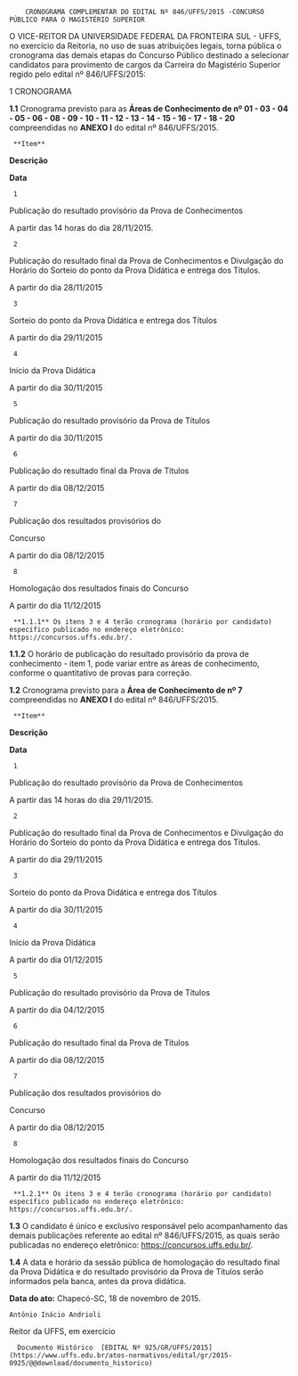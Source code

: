         CRONOGRAMA COMPLEMENTAR DO EDITAL Nº 846/UFFS/2015 -CONCURSO PÚBLICO PARA O MAGISTÉRIO SUPERIOR  

O VICE-REITOR DA UNIVERSIDADE FEDERAL DA FRONTEIRA SUL - UFFS, no exercício da Reitoria, no uso de suas atribuições legais, torna pública o cronograma das demais etapas do Concurso Público destinado a selecionar candidatos para provimento de cargos da Carreira do Magistério Superior regido pelo edital nº 846/UFFS/2015:

 1 CRONOGRAMA

 **1.1** Cronograma previsto para as **Áreas de Conhecimento de nº 01 - 03 - 04 - 05 - 06 - 08 - 09 - 10 - 11 - 12 - 13 - 14 - 15 - 16 - 17 - 18 - 20** compreendidas no **ANEXO I** do edital nº 846/UFFS/2015.

     **Item**

   **Descrição**

   **Data**

     1

   Publicação do resultado provisório da Prova de Conhecimentos 

   A partir das 14 horas do dia 28/11/2015.

     2

   Publicação do resultado final da Prova de Conhecimentos e Divulgação do Horário do Sorteio do ponto da Prova Didática e entrega dos Títulos.

   A partir do dia 28/11/2015

     3

   Sorteio do ponto da Prova Didática e entrega dos Títulos 

   A partir do dia 29/11/2015

     4

   Início da Prova Didática 

   A partir do dia 30/11/2015

     5

   Publicação do resultado provisório da Prova de Títulos 

   A partir do dia 30/11/2015

     6

   Publicação do resultado final da Prova de Títulos 

   A partir do dia 08/12/2015

     7

   Publicação dos resultados provisórios do

 Concurso 

   A partir do dia 08/12/2015

     8

   Homologação dos resultados finais do Concurso 

   A partir do dia 11/12/2015

     **1.1.1** Os itens 3 e 4 terão cronograma (horário por candidato) específico publicado no endereço eletrônico: https://concursos.uffs.edu.br/.

 **1.1.2** O horário de publicação do resultado provisório da prova de conhecimento - item 1, pode variar entre as áreas de conhecimento, conforme o quantitativo de provas para correção.

 **1.2** Cronograma previsto para a **Área de Conhecimento de nº 7** compreendidas no **ANEXO I** do edital nº 846/UFFS/2015.

     **Item**

   **Descrição**

   **Data**

     1

   Publicação do resultado provisório da Prova de Conhecimentos 

   A partir das 14 horas do dia 29/11/2015.

     2

   Publicação do resultado final da Prova de Conhecimentos e Divulgação do Horário do Sorteio do ponto da Prova Didática e entrega dos Títulos.

   A partir do dia 29/11/2015

     3

   Sorteio do ponto da Prova Didática e entrega dos Títulos 

   A partir do dia 30/11/2015

     4

   Início da Prova Didática 

   A partir do dia 01/12/2015

     5

   Publicação do resultado provisório da Prova de Títulos 

   A partir do dia 04/12/2015

     6

   Publicação do resultado final da Prova de Títulos 

   A partir do dia 08/12/2015

     7

   Publicação dos resultados provisórios do

 Concurso 

   A partir do dia 08/12/2015

     8

   Homologação dos resultados finais do Concurso 

   A partir do dia 11/12/2015

     **1.2.1** Os itens 3 e 4 terão cronograma (horário por candidato) específico publicado no endereço eletrônico: https://concursos.uffs.edu.br/.

 **1.3** O candidato é único e exclusivo responsável pelo acompanhamento das demais publicações referente ao edital nº 846/UFFS/2015, as quais serão publicadas no endereço eletrônico: https://concursos.uffs.edu.br/.

 **1.4** A data e horário da sessão pública de homologação do resultado final da Prova Didática e do resultado provisório da Prova de Títulos serão informados pela banca, antes da prova didática.

  

   **Data do ato:** Chapecó-SC, 18 de novembro de 2015.   
 

    Antônio Inácio Andrioli   
 Reitor da UFFS, em exercício 

      Documento Histórico  [EDITAL Nº 925/GR/UFFS/2015](https://www.uffs.edu.br/atos-normativos/edital/gr/2015-0925/@@download/documento_historico)     
      